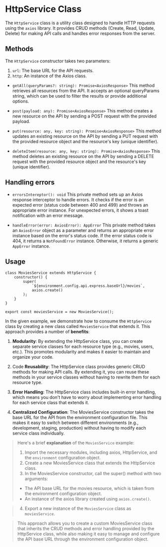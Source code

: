 # HttpService Class

The `HttpService` class is a utility class designed to handle HTTP requests using the `axios` library. It provides CRUD methods (Create, Read, Update, Delete) for making API calls and handles error responses from the server.


## Methods

The `HttpService` constructor takes two parameters:

1. `url`: The base URL for the API requests.
2. `http`: An instance of the Axios class.


- `getAll(queryParams?: string): Promise<AxiosResponse>`
This method retrieves all resources from the API. It accepts an optional queryParams string, which can be used to filter the results or provide additional options.

- `post(payload: any): Promise<AxiosResponse>`
This method creates a new resource on the API by sending a POST request with the provided payload.

- `put(resource: any, key: string): Promise<AxiosResponse>`
This method updates an existing resource on the API by sending a PUT request with the provided resource object and the resource's key (unique identifier).

- `deleteItem(resource: any, key: string): Promise<AxiosResponse>`
This method deletes an existing resource on the API by sending a DELETE request with the provided resource object and the resource's key (unique identifier).

## Handling errors

- `errorsIntereptor(): void`
This private method sets up an Axios response interceptor to handle errors. It checks if the error is an expected error (status code between 400 and 499) and throws an appropriate error instance. For unexpected errors, it shows a toast notification with an error message.

- `handleError(error: AxiosError): AppError`
This private method takes an `AxiosError` object as a parameter and returns an appropriate error instance based on the error's status code. If the error status code is 404, it returns a `NotFoundError` instance. Otherwise, it returns a generic `AppError` instance.

## Usage

```
class MoviesService extends HttpService {
    constructor() {
        super(
            `${environment.config.api.express.baseUrl}/movies`,
            axios.create()
        );
    }
}

export const moviesService = new MoviesService();

```

In the given example, we demonstrate how to consume the `HttpService` class by creating a new class called `MoviesService` that extends it. This approach provides a number of **benefits**:

1. **Modularity**: By extending the HttpService class, you can create separate service classes for each resource type (e.g., movies, users, etc.). This promotes modularity and makes it easier to maintain and organize your code.

2. Code **Reusability**: The HttpService class provides generic CRUD methods for making API calls. By extending it, you can reuse these methods in your service classes without having to rewrite them for each resource type.

3. **Error Handling**: The HttpService class includes built-in error handling, which means you don't have to worry about implementing error handling for each service class that extends it.

4. **Centralized Configuration**: The MoviesService constructor takes the base URL for the API from the environment configuration file. This makes it easy to switch between different environments (e.g., development, staging, production) without having to modify each service class individually.


>Here's a brief **explanation** of the `MoviesService` example:
>
> 1. Import the necessary modules, including axios, HttpService, and the `environment` configuration object.
> 2. Create a new MoviesService class that extends the HttpService class.
> 3. In the MoviesService constructor, call the super() method with two arguments:
> 	- The API base URL for the movies resource, which is taken from the environment configuration object.
> 	- An instance of the axios library created using `axios.create()`.

> 4. Export a new instance of the `MoviesService` class as `moviesService`.

>This approach allows you to create a custom MoviesService class that inherits the CRUD methods and error handling provided by the HttpService class, while also making it easy to manage and configure the API base URL through the environment configuration object.




































